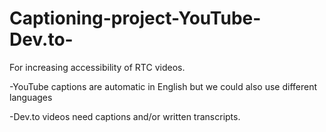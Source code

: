 # Captioning-project-YouTube-Dev.to-
For increasing accessibility of RTC videos. 

-YouTube captions are automatic in English but we could also use different languages

-Dev.to videos need captions and/or written transcripts. 
